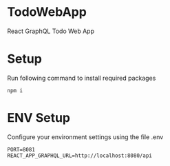 # TodoWebApp
React GraphQL Todo Web App

# Setup
Run following command to install required packages

    npm i



# ENV Setup
Configure your environment settings using the file .env


    PORT=8081
    REACT_APP_GRAPHQL_URL=http://localhost:8080/api


